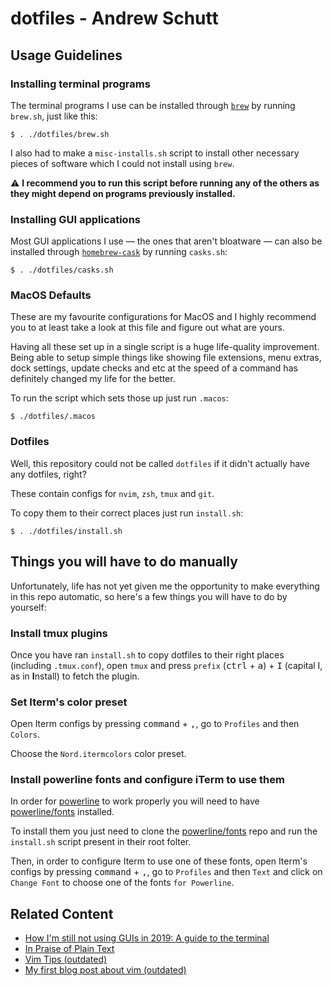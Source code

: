 # dotfiles - Andrew Schutt


## Usage Guidelines

### Installing terminal programs

The terminal programs I use can be installed through [`brew`](https://brew.sh) by running `brew.sh`, just like this:

```console
$ . ./dotfiles/brew.sh
```

I also had to make a `misc-installs.sh` script to install other necessary pieces of software which I could not install using `brew`. 

:warning: **I recommend you to run this script before running any of the others as they might depend on programs previously installed.**


### Installing GUI applications

Most GUI applications I use — the ones that aren't bloatware — can also be installed through [`homebrew-cask`](https://github.com/Homebrew/homebrew-cask) by running `casks.sh`:

```console
$ . ./dotfiles/casks.sh
```


### MacOS Defaults

These are my favourite configurations for MacOS and I highly recommend you to at least take a look at this file and figure out what are yours.

Having all these set up in a single script is a huge life-quality improvement. Being able to setup simple things like showing file extensions, menu extras, dock settings, update checks and etc at the speed of a command has definitely changed my life for the better.

To run the script which sets those up just run `.macos`:

```console
$ ./dotfiles/.macos
```


### Dotfiles

Well, this repository could not be called `dotfiles` if it didn't actually have any dotfiles, right?

These contain configs for `nvim`, `zsh`, `tmux` and `git`.

To copy them to their correct places just run `install.sh`:

```console
$ . ./dotfiles/install.sh
```


## Things you will have to do manually

Unfortunately, life has not yet given me the opportunity to make everything in this repo automatic, so here's a few things you will have to do by yourself:


### Install tmux plugins

Once you have ran `install.sh` to copy dotfiles to their right places (including `.tmux.conf`), open `tmux` and press `prefix` (<kbd>ctrl</kbd> + <kbd>a</kbd>) + <kbd>I</kbd> (capital I, as in **I**nstall) to fetch the plugin.


### Set Iterm's color preset

Open Iterm configs by pressing <kbd>command</kbd> + <kbd>,</kbd>, go to `Profiles` and then `Colors`.

Choose the `Nord.itermcolors` color preset.


### Install powerline fonts and configure iTerm to use them

In order for [powerline](https://github.com/powerline/powerline) to work properly you will need to have [powerline/fonts](https://github.com/powerline/fonts) installed.

To install them you just need to clone the [powerline/fonts](https://github.com/powerline/fonts) repo and run the `install.sh` script present in their root folter.

Then, in order to configure Iterm to use one of these fonts, open Iterm's configs by pressing <kbd>command</kbd> + <kbd>,</kbd>, go to `Profiles` and then `Text` and click on `Change Font` to choose one of the fonts `for Powerline`.


## Related Content

* [How I'm still not using GUIs in 2019: A guide to the terminal](https://lucasfcosta.com/2019/02/10/terminal-guide-2019.html)
* [In Praise of Plain Text](https://lucasfcosta.com/2018/08/05/In-Praise-of-Plaintext.html)
* [Vim Tips (outdated)](https://lucasfcosta.com/2017/01/23/Quick-vIM-Tips-That-Will-Save-Your-Life.html)
* [My first blog post about vim (outdated)](https://lucasfcosta.com/2016/09/25/How-I-Learned-to-Stop-Worrying-and-Love-vIM.html)
